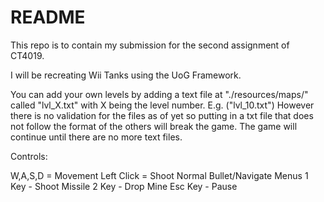 # README #

This repo is to contain my submission for the second assignment of CT4019.

I will be recreating Wii Tanks using the UoG Framework.

You can add your own levels by adding a text file at "./resources/maps/" called "lvl_X.txt" with X being the level number. E.g. ("lvl_10.txt")
However there is no validation for the files as of yet so putting in a txt file that does not follow the format of the others will break the game.
The game will continue until there are no more text files.

Controls:

W,A,S,D  = Movement
Left Click = Shoot Normal Bullet/Navigate Menus
1 Key - Shoot Missile
2 Key - Drop Mine
Esc Key - Pause